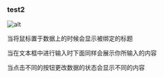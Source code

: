 ### test2

![alt](https://uploadfiles.nowcoder.com/images/20241013/111160062_1728796331209/4A47A0DB6E60853DEDFCFDF08A5CA249)

当将鼠标置于数据上的时候会显示被绑定的标题

当在文本框中进行输入时下面同样会展示你所输入的内容

当点击不同的按钮更改数据的状态会显示不同的内容
